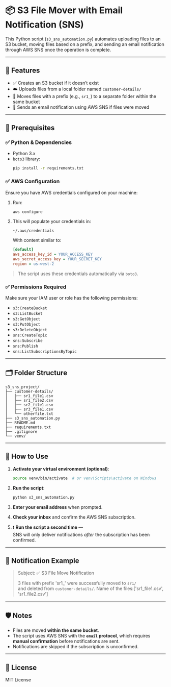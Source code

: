 # 📦 S3 File Mover with Email Notification (SNS)

This Python script (`s3_sns_automation.py`) automates uploading files to an S3 bucket, moving files based on a prefix, and sending an email notification through AWS SNS once the operation is complete.

---

## 🚀 Features

- ✅ Creates an S3 bucket if it doesn’t exist
- ☁️ Uploads files from a local folder named `customer-details/`
- 🔄 Moves files with a prefix (e.g., `sr1_`) to a separate folder within the same bucket
- 📧 Sends an email notification using AWS SNS if files were moved

---

## 📂 Prerequisites

### ✅ Python & Dependencies

- Python 3.x
- `boto3` library:
  ```bash
  pip install -r requirements.txt
  ```

### ✅ AWS Configuration

Ensure you have AWS credentials configured on your machine:

1. Run:

   ```bash
   aws configure
   ```

2. This will populate your credentials in:

   ```
   ~/.aws/credentials
   ```

   With content similar to:

   ```ini
   [default]
   aws_access_key_id = YOUR_ACCESS_KEY
   aws_secret_access_key = YOUR_SECRET_KEY
   region = us-west-2
   ```

> The script uses these credentials automatically via `boto3`.

### ✅ Permissions Required

Make sure your IAM user or role has the following permissions:

- `s3:CreateBucket`
- `s3:ListBucket`
- `s3:GetObject`
- `s3:PutObject`
- `s3:DeleteObject`
- `sns:CreateTopic`
- `sns:Subscribe`
- `sns:Publish`
- `sns:ListSubscriptionsByTopic`

---

## 🗂 Folder Structure

```
s3_sns_project/
├── customer-details/
│   ├── sr1_file1.csv
│   ├── sr1_file2.csv
│   ├── sr2_file1.csv
│   ├── sr3_file1.csv
│   └── otherfile.txt
├── s3_sns_automation.py
├── README.md
├── requirements.txt
├── .gitignore
└── venv/
```

---

## 🧪 How to Use

1. **Activate your virtual environment (optional)**:

   ```bash
   source venv/bin/activate  # or venv\Scripts\activate on Windows
   ```

2. **Run the script**:

   ```bash
   python s3_sns_automation.py
   ```

3. **Enter your email address** when prompted.

4. **Check your inbox** and confirm the AWS SNS subscription.

5. ❗ **Run the script a second time** —  
   SNS will only deliver notifications _after_ the subscription has been confirmed.

---

## 📨 Notification Example

> Subject: ✅ S3 File Move Notification
>
> 3 files with prefix 'sr1\_' were successfully moved to `sr1/`  
> and deleted from `customer-details/`.
> Name of the files:['sr1_file1.csv', 'sr1_file2.csv']

---

## 🛡 Notes

- Files are moved **within the same bucket**.
- The script uses AWS SNS with the **`email` protocol**, which requires **manual confirmation** before notifications are sent.
- Notifications are skipped if the subscription is unconfirmed.

---

## 📜 License

MIT License
